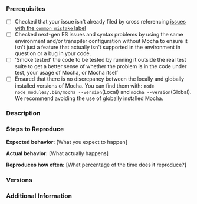 <!--
Have you read Mocha's Code of Conduct? By filing an Issue, you are expected to comply with it, including treating everyone with respect: https://github.com/mochajs/mocha/blob/master/.github/CODE_OF_CONDUCT.md
For more, check out the Mocha Gitter chat room: https://gitter.im/mochajs/mocha
-->

### Prerequisites
<!--
Place an `x` between the square brackets on the lines below for every satisfied prerequisite.
-->
* [ ] Checked that your issue isn't already filed by cross referencing [issues with the `common mistake` label](https://github.com/mochajs/mocha/issues?utf8=%E2%9C%93&q=is%3Aissue%20label%3Acommon-mistake%20)
* [ ] Checked next-gen ES issues and syntax problems by using the same environment and/or transpiler configuration without Mocha to ensure it isn't just a feature that actually isn't supported in the environment in question or a bug in your code.
* [ ] 'Smoke tested' the code to be tested by running it outside the real test suite to get a better sense of whether the problem is in the code under test, your usage of Mocha, or Mocha itself
* [ ] Ensured that there is no discrepancy between the locally and globally installed versions of Mocha. You can find them with:
`node node_modules/.bin/mocha --version`(Local) and `mocha --version`(Global). We recommend avoiding the use of globally installed Mocha.

### Description
<!--
[Description of the issue]
-->

### Steps to Reproduce

<!--
Please add a series of steps to reproduce the problem. See https://stackoverflow.com/help/mcve for in depth information
on how to create a minimal, complete, and verifiable example.
-->

**Expected behavior:** [What you expect to happen]

**Actual behavior:** [What actually happens]

**Reproduces how often:** [What percentage of the time does it reproduce?]

### Versions
<!--
 If applicable, please specify:
 * The output of `mocha --version` and `node node_modules/.bin/mocha --version`:
 * The output of `node --version`:
 * The version and architecture of your operating system:
 * Your shell (bash, zsh, PowerShell, cmd, etc.):
 * Your browser and version (if running browser tests):
 * Any other third party Mocha related modules (with versions):
 * The code transpiler being used:
-->

### Additional Information
<!--
Any additional information, configuration or data that might be necessary to reproduce the issue.
-->
